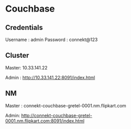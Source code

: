 Couchbase
================

Credentials
-----------
Username : admin
Password : connekt@123

Cluster
-----------
Master: 10.33.141.22

Admin : http://10.33.141.22:8091/index.html

NM
-----------
Master : connekt-couchbase-gretel-0001.nm.flipkart.com

Admin: http://connekt-couchbase-gretel-0001.nm.flipkart.com:8091/index.html
